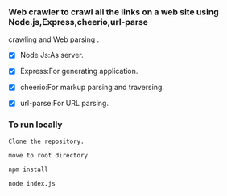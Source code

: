 ### Web crawler to crawl all the links on a web site using Node.js,Express,cheerio,url-parse

crawling and Web parsing . 

* [X] Node Js:As server.
* [X] Express:For generating application.
* [X] cheerio:For markup parsing and traversing.
* [X] url-parse:For URL parsing.


### To run locally

```
Clone the repository.
```
```
move to root directory
```
```
npm install
```
```
node index.js
```